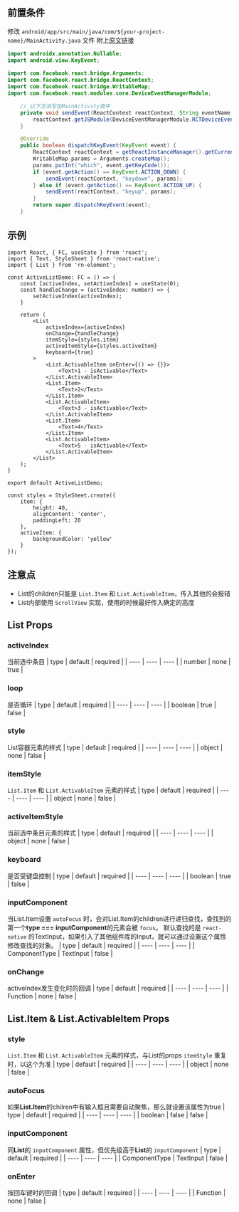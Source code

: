 ## 前置条件
修改 `android/app/src/main/java/com/${your-project-name}/MainActivity.java` 文件
附上[原文链接](https://blog.csdn.net/weixin_42865887/article/details/81366129)
```java
import androidx.annotation.Nullable;
import android.view.KeyEvent;
 
import com.facebook.react.bridge.Arguments;
import com.facebook.react.bridge.ReactContext;
import com.facebook.react.bridge.WritableMap;
import com.facebook.react.modules.core.DeviceEventManagerModule;

    // 以下方法写在MainActivity类中
    private void sendEvent(ReactContext reactContext, String eventName, @Nullable WritableMap params) {
        reactContext.getJSModule(DeviceEventManagerModule.RCTDeviceEventEmitter.class).emit(eventName, params);
    }

    @Override
    public boolean dispatchKeyEvent(KeyEvent event) {
        ReactContext reactContext = getReactInstanceManager().getCurrentReactContext();
        WritableMap params = Arguments.createMap();
        params.putInt("which", event.getKeyCode());
        if (event.getAction() == KeyEvent.ACTION_DOWN) {
            sendEvent(reactContext, "keydown", params);
        } else if (event.getAction() == KeyEvent.ACTION_UP) {
            sendEvent(reactContext, "keyup", params);
        }
        return super.dispatchKeyEvent(event);
    }
```

## 示例
```tsx
import React, { FC, useState } from 'react';
import { Text, StyleSheet } from 'react-native';
import { List } from 'rn-element';

const ActiveListDemo: FC = () => {
    const [activeIndex, setActiveIndex] = useState(0);
    const handleChange = (activeIndex: number) => {
        setActiveIndex(activeIndex);
    }

    return (
        <List
            activeIndex={activeIndex}
            onChange={handleChange}
            itemStyle={styles.item}
            activeItemStyle={styles.activeItem}
            keyboard={true}
        >
            <List.ActivableItem onEnter={() => {}}>
                <Text>1 - isActivable</Text>
            </List.ActivableItem>
            <List.Item>
                <Text>2</Text>
            </List.Item>
            <List.ActivableItem>
                <Text>3 - isActivable</Text>
            </List.ActivableItem>
            <List.Item>
                <Text>4</Text>
            </List.Item>
            <List.ActivableItem>
                <Text>5 - isActivable</Text>
            </List.ActivableItem>
        </List>
    );
}

export default ActiveListDemo;

const styles = StyleSheet.create({
    item: {
        height: 40,
        alignContent: 'center',
        paddingLeft: 20 
    },
    activeItem: {
        backgroundColor: 'yellow'
    }
});
```

## 注意点
- List的children只能是 `List.Item` 和 `List.ActivableItem`，传入其他的会报错
- List内部使用 `ScrollView` 实现，使用的时候最好传入确定的高度

## List Props

### activeIndex
当前选中条目
| type | default | required |
| ---- | ---- | ---- |
| number | none | true |

### loop
是否循环
| type | default | required |
| ---- | ---- | ---- |
| boolean | true | false |

### style
List容器元素的样式
| type | default | required |
| ---- | ---- | ---- |
| object | none | false |

### itemStyle
`List.Item` 和 `List.ActivableItem` 元素的样式
| type | default | required |
| ---- | ---- | ---- |
| object | none | false |

### activeItemStyle
当前选中条目元素的样式
| type | default | required |
| ---- | ---- | ---- |
| object | none | false |

### keyboard
是否受键盘控制
| type | default | required |
| ---- | ---- | ---- |
| boolean | true | false |

### inputComponent
当List.Item设置 `autoFocus` 时，会对List.Item的children进行递归查找，查找到的第一个**type === inputComponent**的元素会被 `focus`。
默认查找的是 `react-native` 的TextInput，如果引入了其他组件库的Input，就可以通过设置这个属性修改查找的对象。
| type | default | required |
| ---- | ---- | ---- |
| ComponentType | TextInput | false |

### onChange
activeIndex发生变化时的回调
| type | default | required |
| ---- | ---- | ---- |
| Function | none | false |

## List.Item & List.ActivableItem Props
### style
`List.Item` 和 `List.ActivableItem` 元素的样式，与List的props `itemStyle` 重复时，以这个为准
| type | default | required |
| ---- | ---- | ---- |
| object | none | false |

### autoFocus
如果**List.Item**的chilren中有输入框且需要自动聚焦，那么就设置该属性为true
| type | default | required |
| ---- | ---- | ---- |
| boolean | false | false |

### inputComponent
同**List**的 `inputComponent` 属性，但优先级高于**List**的 `inputComponent`
| type | default | required |
| ---- | ---- | ---- |
| ComponentType | TextInput | false |

### onEnter
按回车键时的回调
| type | default | required |
| ---- | ---- | ---- |
| Function | none | false |
